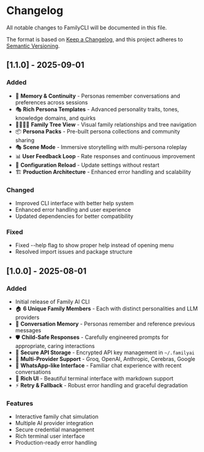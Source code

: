 # Changelog

All notable changes to FamilyCLI will be documented in this file.

The format is based on [Keep a Changelog](https://keepachangelog.com/en/1.0.0/),
and this project adheres to [Semantic Versioning](https://semver.org/spec/v2.0.0.html).

## [1.1.0] - 2025-09-01

### Added
- 🧠 **Memory & Continuity** - Personas remember conversations and preferences across sessions
- 🎭 **Rich Persona Templates** - Advanced personality traits, tones, knowledge domains, and quirks
- 👨‍👩‍👧‍👦 **Family Tree View** - Visual family relationships and tree navigation
- 📦 **Persona Packs** - Pre-built persona collections and community sharing
- 🎭 **Scene Mode** - Immersive storytelling with multi-persona roleplay
- 📊 **User Feedback Loop** - Rate responses and continuous improvement
- 🔄 **Configuration Reload** - Update settings without restart
- 🏗️ **Production Architecture** - Enhanced error handling and scalability

### Changed
- Improved CLI interface with better help system
- Enhanced error handling and user experience
- Updated dependencies for better compatibility

### Fixed
- Fixed --help flag to show proper help instead of opening menu
- Resolved import issues and package structure

## [1.0.0] - 2025-08-01

### Added
- Initial release of Family AI CLI
- 🏠 **6 Unique Family Members** - Each with distinct personalities and LLM providers
- 💭 **Conversation Memory** - Personas remember and reference previous messages
- 🛡️ **Child-Safe Responses** - Carefully engineered prompts for appropriate, caring interactions
- 🔐 **Secure API Storage** - Encrypted API key management in `~/.familyai`
- 🔄 **Multi-Provider Support** - Groq, OpenAI, Anthropic, Cerebras, Google
- 📱 **WhatsApp-like Interface** - Familiar chat experience with recent conversations
- 🎨 **Rich UI** - Beautiful terminal interface with markdown support
- ⚡ **Retry & Fallback** - Robust error handling and graceful degradation

### Features
- Interactive family chat simulation
- Multiple AI provider integration
- Secure credential management
- Rich terminal user interface
- Production-ready error handling
